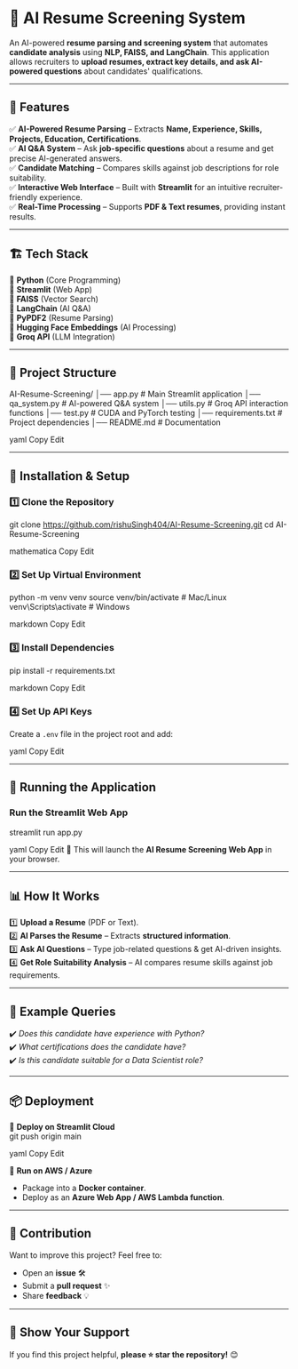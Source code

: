 # 📝 AI Resume Screening System  


An AI-powered **resume parsing and screening system** that automates **candidate analysis** using **NLP, FAISS, and LangChain**. This application allows recruiters to **upload resumes, extract key details, and ask AI-powered questions** about candidates' qualifications.

---

## 🚀 Features  
✅ **AI-Powered Resume Parsing** – Extracts **Name, Experience, Skills, Projects, Education, Certifications**.  
✅ **AI Q&A System** – Ask **job-specific questions** about a resume and get precise AI-generated answers.  
✅ **Candidate Matching** – Compares skills against job descriptions for role suitability.  
✅ **Interactive Web Interface** – Built with **Streamlit** for an intuitive recruiter-friendly experience.  
✅ **Real-Time Processing** – Supports **PDF & Text resumes**, providing instant results.  

---

## 🏗️ Tech Stack  
🔹 **Python** (Core Programming)  
🔹 **Streamlit** (Web App)  
🔹 **FAISS** (Vector Search)  
🔹 **LangChain** (AI Q&A)  
🔹 **PyPDF2** (Resume Parsing)  
🔹 **Hugging Face Embeddings** (AI Processing)  
🔹 **Groq API** (LLM Integration)  

---

## 📂 Project Structure  
AI-Resume-Screening/ │── app.py # Main Streamlit application │── qa_system.py # AI-powered Q&A system │── utils.py # Groq API interaction functions │── test.py # CUDA and PyTorch testing │── requirements.txt # Project dependencies │── README.md # Documentation

yaml
Copy
Edit

---

## 🔧 Installation & Setup  

### **1️⃣ Clone the Repository**  
git clone https://github.com/rishuSingh404/AI-Resume-Screening.git cd AI-Resume-Screening

mathematica
Copy
Edit

### **2️⃣ Set Up Virtual Environment**  
python -m venv venv source venv/bin/activate # Mac/Linux venv\Scripts\activate # Windows

markdown
Copy
Edit

### **3️⃣ Install Dependencies**  
pip install -r requirements.txt

markdown
Copy
Edit

### **4️⃣ Set Up API Keys**  
Create a `.env` file in the project root and add:  

yaml
Copy
Edit

---

## 🚀 Running the Application  

### **Run the Streamlit Web App**  
streamlit run app.py

yaml
Copy
Edit
🔹 This will launch the **AI Resume Screening Web App** in your browser.  

---

## 📊 How It Works  

1️⃣ **Upload a Resume** (PDF or Text).  
2️⃣ **AI Parses the Resume** – Extracts **structured information**.  
3️⃣ **Ask AI Questions** – Type job-related questions & get AI-driven insights.  
4️⃣ **Get Role Suitability Analysis** – AI compares resume skills against job requirements.  

---

## 🎯 Example Queries  

✔️ *Does this candidate have experience with Python?*  
✔️ *What certifications does the candidate have?*  
✔️ *Is this candidate suitable for a Data Scientist role?*  

---

## 📦 Deployment  

🔹 **Deploy on Streamlit Cloud**  
git push origin main

yaml
Copy
Edit

🔹 **Run on AWS / Azure**  
- Package into a **Docker container**.  
- Deploy as an **Azure Web App / AWS Lambda function**.  

---

## 🤝 Contribution  
Want to improve this project? Feel free to:  
- Open an **issue** 🛠️  
- Submit a **pull request** ✨  
- Share **feedback** 💡  

---

## 🌟 Show Your Support  
If you find this project helpful, **please ⭐ star the repository!** 😊  